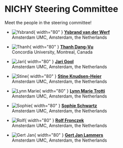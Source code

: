 # NICHY Steering Committee

Meet the people in the steering committee!

<!-- 
The section below uses a special mix of markdown and HTML to make pretty cards.
To add another person, copy the following format and add it between the <div> </div> tags:

COPY THIS TO ADD ANOTHER PERSON:

- ![Member 1](img/member1.jpg){ width="80" } **[Member One](https://personal.website.org/of-member-1)**  
  City University, The Country

 -->
<div class="grid cards" markdown>

- ![Ysbrand](assets/profile_pictures/ysbrand.jpeg){ width="80" } **[Ysbrand van der Werf](https://www.amsterdamumc.org/en/research/researchers/ysbrand-van-der-werf.htm)**  
  Amsterdam UMC, Amsterdam, the Netherlands

- ![Thanh](assets/profile_pictures/thanh.jpeg){ width="80" } **[Thanh Dang-Vu](https://www.concordia.ca/faculty/thanh-dang-vu.html)**  
  Concordia University, Montreal, Canada

- ![Jari](assets/profile_pictures/jari.jpeg){ width="80" } **[Jari Gool](https://pure.amsterdamumc.nl/en/persons/jari-gool)**  
  Amsterdam UMC, Amsterdam, the Netherlands

- ![Stine](assets/profile_pictures/stine.jpeg){ width="80" } **[Stine Knudsen-Heier](https://www.ous-research.no/home/nevsom/Members/18873)**  
  Amsterdam UMC, Amsterdam, the Netherlands

- ![Lynn Marie](assets/profile_pictures/lynnmarie.jpeg){ width="80" } **[Lynn Marie Trotti](https://med.emory.edu/directory/profile/?u=LBECKE2)**  
  Amsterdam UMC, Amsterdam, the Netherlands

- ![Sophie](assets/profile_pictures/sophie.jpeg){ width="80" } **[Sophie Schwartz](https://neurocenter-unige.ch/research-groups/sophie-schwartz/)**  
  Amsterdam UMC, Amsterdam, the Netherlands

- ![Rolf](assets/profile_pictures/rolf.jpeg){ width="80" } **[Rolf Fronczek](https://www.lumc.nl/afdelingen/neurologie/r-fronczek/)**  
  Amsterdam UMC, Amsterdam, the Netherlands

- ![Gert Jan](assets/profile_pictures/gertjan.jpeg){ width="80" } **[Gert Jan Lammers](https://www.lumc.nl/en/afdelingen/neurologie/gj-lammers/)**  
  Amsterdam UMC, Amsterdam, the Netherlands

</div>
